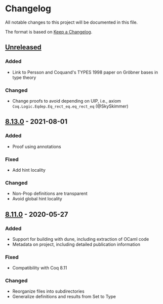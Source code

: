 # Changelog
All notable changes to this project will be documented in this file.

The format is based on [Keep a Changelog](https://keepachangelog.com/en/1.0.0/).

## [Unreleased]

### Added
- Link to Persson and Coquand's TYPES 1998 paper on Gröbner bases in type theory

### Changed
- Change proofs to avoid depending on UIP, i.e., axiom `Coq.Logic.Eqdep.Eq_rect_eq.eq_rect_eq` (@SkySkimmer)

## [8.13.0] - 2021-08-01

### Added
- Proof using annotations

### Fixed
- Add hint locality

### Changed
- Non-Prop definitions are transparent
- Avoid global hint locality

## [8.11.0] - 2020-05-27
### Added
- Support for building with dune, including extraction of OCaml code
- Metadata on project, including detailed publication information

### Fixed
- Compatibility with Coq 8.11

### Changed
- Reorganize files into subdirectories
- Generalize definitions and results from Set to Type

[Unreleased]: https://github.com/coq-community/chapar/compare/v8.13.0...master
[8.13.0]: https://github.com/coq-community/chapar/releases/tag/v8.13.0
[8.11.0]: https://github.com/coq-community/chapar/releases/tag/v8.11.0
